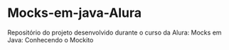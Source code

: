 # Mocks-em-java-Alura
Repositório do projeto desenvolvido durante o curso da Alura: Mocks em Java: Conhecendo o Mockito
